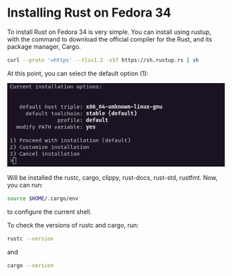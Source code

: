 # Installing Rust on Fedora 34

To install Rust on Fedora 34 is very simple. You can install using rustup, with the command to download the official compiler for the Rust, and its package manager, Cargo.

```bash 
curl --proto '=https' --tlsv1.2 -sSf https://sh.rustup.rs | sh
```
At this point, you can select the default option (1):

<img src="../assets/install-rust.png" />

Will be installed the rustc, cargo, clippy, rust-docs, rust-std, rustfmt. Now, you can run:


```bash 
source $HOME/.cargo/env
```

to configure the current shell.

To check the versions of rustc and cargo, run:

```bash 
rustc --version
```
and

```bash 
cargo --version
```
